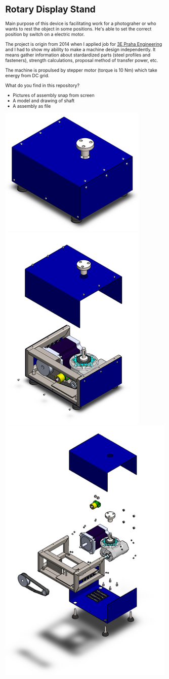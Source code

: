 # Rotary Display Stand
Main purpose of this device is facilitating work for a photograher or who wants to rest the object in some positions.
He's able to set the correct position by switch on a electric motor.

The project is origin from 2014 when I applied job for <a href="https://3epraha.cz/">3E Praha Engineering</a> and I had to show my ability to make a machine design independently. It means gather information about stardardized parts (steel profiles and fasteners), 
strength calculations, proposal method of transfer power, etc.

The machine is propulsed by stepper motor (torque is 10 Nm) which take energy from DC grid.

What do you find in this repository?
*   Pictures of assembly snap from screen
*   A model and drawing of shaft
*   A assembly as <a href="http://www.edrawingsviewer.com/ed/download.htm/"></a> file

<p float="left">
  <img src="/Pictures/IsoView.PNG" width="420" /> 
  <img src="/Pictures/ExplodedView_1.PNG" width="420" />
  <img src="/Pictures/ExplodedView.PNG" width="600" /> 
</p>
